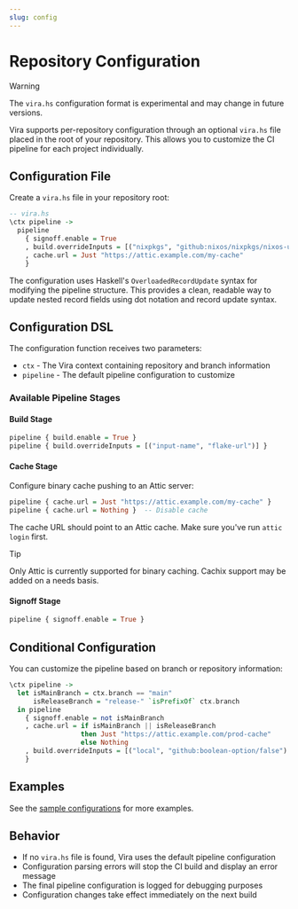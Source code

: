 ```yaml
---
slug: config
---
```


# Repository Configuration

> [!warning]
> The `vira.hs` configuration format is experimental and may change in future versions.

Vira supports per-repository configuration through an optional `vira.hs` file placed in the root of your repository. This allows you to customize the CI pipeline for each project individually.

## Configuration File

Create a `vira.hs` file in your repository root:

```haskell
-- vira.hs
\ctx pipeline ->
  pipeline
    { signoff.enable = True
    , build.overrideInputs = [("nixpkgs", "github:nixos/nixpkgs/nixos-unstable")]
    , cache.url = Just "https://attic.example.com/my-cache"
    }
```

The configuration uses Haskell's `OverloadedRecordUpdate` syntax for modifying the pipeline structure. This provides a clean, readable way to update nested record fields using dot notation and record update syntax.

## Configuration DSL

The configuration function receives two parameters:

- `ctx` - The Vira context containing repository and branch information
- `pipeline` - The default pipeline configuration to customize

### Available Pipeline Stages

#### Build Stage

```haskell
pipeline { build.enable = True }
pipeline { build.overrideInputs = [("input-name", "flake-url")] }
```

#### Cache Stage

Configure binary cache pushing to an Attic server:

```haskell
pipeline { cache.url = Just "https://attic.example.com/my-cache" }
pipeline { cache.url = Nothing }  -- Disable cache
```

The cache URL should point to an Attic cache. Make sure you've run `attic login` first.

> [!TIP]
> Only Attic is currently supported for binary caching. Cachix support may be added on a needs basis.

#### Signoff Stage

```haskell
pipeline { signoff.enable = True }
```

## Conditional Configuration

You can customize the pipeline based on branch or repository information:

```haskell
\ctx pipeline ->
  let isMainBranch = ctx.branch == "main"
      isReleaseBranch = "release-" `isPrefixOf` ctx.branch
  in pipeline
    { signoff.enable = not isMainBranch
    , cache.url = if isMainBranch || isReleaseBranch
                  then Just "https://attic.example.com/prod-cache"
                  else Nothing
    , build.overrideInputs = [("local", "github:boolean-option/false") | isReleaseBranch]
    }
```

## Examples

See the [sample configurations](https://github.com/juspay/vira/tree/main/sample-configs) for more examples.

## Behavior

- If no `vira.hs` file is found, Vira uses the default pipeline configuration
- Configuration parsing errors will stop the CI build and display an error message
- The final pipeline configuration is logged for debugging purposes
- Configuration changes take effect immediately on the next build
